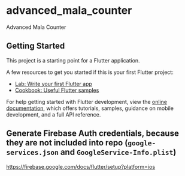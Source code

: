 # advanced_mala_counter

Advanced Mala Counter

## Getting Started

This project is a starting point for a Flutter application.

A few resources to get you started if this is your first Flutter project:

- [Lab: Write your first Flutter app](https://docs.flutter.dev/get-started/codelab)
- [Cookbook: Useful Flutter samples](https://docs.flutter.dev/cookbook)

For help getting started with Flutter development, view the
[online documentation](https://docs.flutter.dev/), which offers tutorials,
samples, guidance on mobile development, and a full API reference.

## Generate Firebase Auth credentials, because they are not included into repo (`google-services.json` and `GoogleService-Info.plist`)
https://firebase.google.com/docs/flutter/setup?platform=ios
